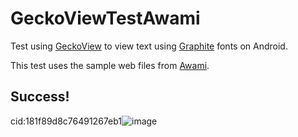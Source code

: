 # GeckoViewTestAwami

Test using [GeckoView](https://mozilla.github.io/geckoview/) to view text using [Graphite](https://graphite.sil.org) fonts on Android.

This test uses the sample web files from [Awami](https://software.sil.org/awami/download).

## Success!

cid:181f89d8c76491267eb1![image](https://user-images.githubusercontent.com/517814/178795237-2ae8c7e9-f057-4695-aff2-73ac767c6d5b.png)
